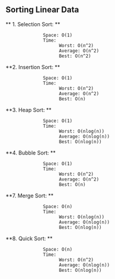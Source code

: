 ## Sorting Linear Data

** 1. Selection Sort: **

                  Space: O(1)
                  Time:
                        Worst: O(n^2)
                        Average: O(n^2)
                        Best: O(n^2)

**2. Insertion Sort: **

                  Space: O(1)
                  Time:
                        Worst: O(n^2)
                        Average: O(n^2)
                        Best: O(n)

**3. Heap Sort: **

                  Space: O(1)
                  Time:
                        Worst: O(nlog(n))
                        Average: O(nlog(n))
                        Best: O(nlog(n))
                                      
**4. Bubble Sort: **

                  Space: O(1)
                  Time:
                        Worst: O(n^2)
                        Average: O(n^2)
                        Best: O(n)
            
**7. Merge Sort: **

                  Space: O(n)
                  Time:
                        Worst: O(nlog(n))
                        Average: O(nlog(n))
                        Best: O(nlog(n))
            
**8. Quick Sort: **

                  Space: O(n)
                  Time:
                        Worst: O(n^2)
                        Average: O(nlog(n))
                        Best: O(nlog(n))
